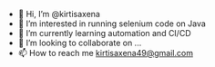- 👋 Hi, I’m @kirtisaxena
- 👀 I’m interested in running selenium code on Java
- 🌱 I’m currently learning automation and CI/CD
- 💞️ I’m looking to collaborate on ...
- 📫 How to reach me kirtisaxena49@gmail.com

<!---
kirtisaxena/kirtisaxena is a ✨ special ✨ repository because its `README.md` (this file) appears on your GitHub profile.
You can click the Preview link to take a look at your changes.
--->
